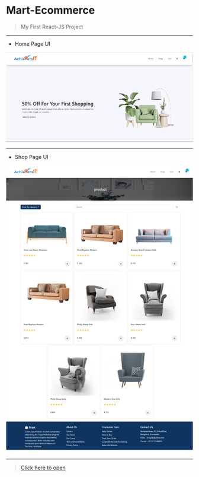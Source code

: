 # Mart-Ecommerce
> My First React-JS Project

--- 

- Home Page UI

![alt home-page](https://github.com/suraj28j/Mart-Ecommerce/blob/main/home-page.gif)

---
- Shop Page UI

![alt shop-page](https://github.com/suraj28j/Mart-Ecommerce/blob/main/shop-page.jpeg)

---
> [Click here to open](https://ecommerce-self-gamma-14.vercel.app/)